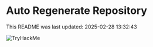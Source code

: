 # Auto Regenerate Repository

This README was last updated: 2025-02-28 13:32:43

 ![TryHackMe](https://tryhackme.com/badge/533634)